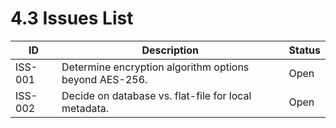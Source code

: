 # 4.3 Issues List

| ID      | Description                                            | Status |
|---------|--------------------------------------------------------|--------|
| ISS-001 | Determine encryption algorithm options beyond AES-256. | Open   |
| ISS-002 | Decide on database vs. flat-file for local metadata.   | Open   |